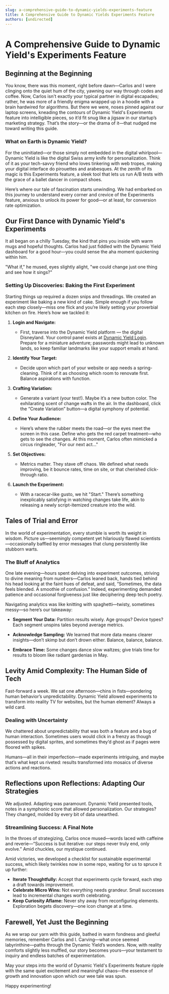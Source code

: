 ```yaml
---
slug: a-comprehensive-guide-to-dynamic-yields-experiments-feature
title: A Comprehensive Guide to Dynamic Yields Experiments Feature
authors: [undirected]
---
```



# A Comprehensive Guide to Dynamic Yield's Experiments Feature

## Beginning at the Beginning

You know, there was this moment, right before dawn—Carlos and I were clinging onto the quiet hum of the city, yawning our way through codes and coffee. Now, Carlos isn't exactly your typical partner in digital escapades; rather, he was more of a friendly enigma wrapped up in a hoodie with a brain hardwired for algorithms. But there we were, noses pinned against our laptop screens, kneading the contours of Dynamic Yield's Experiments feature into intelligible pieces, so it’d fit snug like a jigsaw in our startup’s marketing strategy. That’s the story—or the drama of it—that nudged me toward writing this guide.

### What on Earth is Dynamic Yield?

For the uninitiated—or those simply not embedded in the digital whirlpool—Dynamic Yield is like the digital Swiss army knife for personalization. Think of it as your tech-savvy friend who loves tinkering with web tropes, making your digital interface do pirouettes and arabesques. At the zenith of its magic is this Experiments feature, a sleek tool that lets us run A/B tests with the grace of a ballet dancer in compact shoes.

Here’s where our tale of fascination starts unwinding. We had embarked on this journey to understand every corner and crevice of the Experiments feature, anxious to unlock its power for good—or at least, for conversion rate optimization.

## Our First Dance with Dynamic Yield's Experiments

It all began on a chilly Tuesday, the kind that pins you inside with warm mugs and hopeful thoughts. Carlos had just fiddled with the Dynamic Yield dashboard for a good hour—you could sense the aha moment quickening within him. 

"What if," he mused, eyes slightly alight, "we could change just one thing and see how it sings?"

### Setting Up Discoveries: Baking the First Experiment

Starting things up required a dozen snips and threadings. We created an experiment like baking a new kind of cake. Simple enough if you follow each step closely—miss one flick and you’re likely setting your proverbial kitchen on fire. Here’s how we tackled it:

1. **Login and Navigate:**
   - First, traverse into the Dynamic Yield platform — the digital Disneyland. Your control panel exists at [Dynamic Yield Login](https://app.dynamicyield.com/login). Prepare for a miniature adventure; passwords might lead to unknown lands, so keep familiar landmarks like your support emails at hand.

2. **Identify Your Target:**
   - Decide upon which part of your website or app needs a spring-cleaning. Think of it as choosing which room to renovate first. Balance aspirations with function.

3. **Crafting Variation:**
   - Generate a variant (your test!). Maybe it’s a new button color. The exhilarating scent of change wafts in the air. In the dashboard, click the “Create Variation” button—a digital symphony of potential.

4. **Define Your Audience:**
   - Here’s where the rubber meets the road—or the eyes meet the screen in this case. Define who gets the red carpet treatment—who gets to see the changes. At this moment, Carlos often mimicked a circus ringleader, "For our next act..."

5. **Set Objectives:**
   - Metrics matter. They stave off chaos. We defined what needs improving, be it bounce rates, time on site, or that cherished click-through ratio. 

6. **Launch the Experiment:**
   - With a racecar-like gusto, we hit "Start." There’s something inexplicably satisfying in watching changes take life, akin to releasing a newly script-itemized creature into the wild.

## Tales of Trial and Error

In the world of experimentation, every stumble is worth its weight in wisdom. Picture us—seemingly competent yet hilariously flawed scientists—occasionally baffled by error messages that clung persistently like stubborn warts.

### The Bluff of Analytics

One late evening—hours spent delving into experiment outcomes, striving to divine meaning from numbers—Carlos leaned back, hands tied behind his head looking at the faint hues of defeat, and said, “Sometimes, the data feels blended. A smoothie of confusion.” Indeed, experimenting demanded patience and occasional forgiveness just like deciphering deep tech poetry. 

Navigating analytics was like knitting with spaghetti—twisty, sometimes messy—so here’s our takeaway:

- **Segment Your Data:** Partition results wisely. Age groups? Device types? Each segment unspins tales beyond average metrics.
  
- **Acknowledge Sampling:** We learned that more data means clearer insights—don’t skimp but don’t drown either. Balance, balance, balance.
  
- **Embrace Time:** Some changes dance slow waltzes; give trials time for results to bloom like radiant gardenias in May.

## Levity Amid Complexity: The Human Side of Tech

Fast-forward a week. We sat one afternoon—chins in fists—pondering human behavior’s unpredictability. Dynamic Yield allowed experiments to transform into reality TV for websites, but the human element? Always a wild card.

### Dealing with Uncertainty

We chattered about unpredictability that was both a feature and a bug of human interaction. Sometimes users would click in a frenzy as though possessed by digital sprites, and sometimes they’d ghost as if pages were floored with spikes.

Humans—all in their imperfection—made experiments intriguing, and maybe that’s what kept us riveted: results transformed into mosaics of diverse actions and reactions. 

## Reflections upon Reflections: Adapting Our Strategies

We adjusted. Adapting was paramount. Dynamic Yield presented tools, notes in a symphonic score that allowed personalization. Our strategies? They changed, molded by every bit of data unearthed.

### Streamlining Success: A Final Note

In the throes of strategizing, Carlos once mused—words laced with caffeine and reverie—“Success is but iterative: our steps never truly end, only evolve.” Amid chuckles, our mystique continued.

Amid victories, we developed a checklist for sustainable experimental success, which likely twinkles now in some repo, waiting for us to spruce it up further:

- **Iterate Thoughtfully:** Accept that experiments cycle forward, each step a draft towards improvement.
- **Celebrate Micro Wins:** Not everything needs grandeur. Small successes lead to incremental changes worth celebrating.
- **Keep Curiosity Aflame:** Never shy away from reconfiguring elements. Exploration begets discovery—one icon change at a time.

## Farewell, Yet Just the Beginning

As we wrap our yarn with this guide, bathed in warm fondness and gleeful memories, remember Carlos and I. Carving—what once seemed labyrinthine—paths through the Dynamic Yield’s wonders. Now, with reality comforts slightly less muffled, our story becomes yours—your testament to inquiry and endless batches of experimentation.

May your steps into the world of Dynamic Yield's Experiments feature ripple with the same quiet excitement and meaningful chaos—the essence of growth and innovation upon which our wee tale was spun.

Happy experimenting!